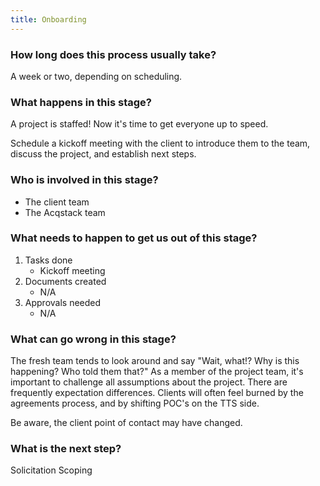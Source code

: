 ```yaml
---
title: Onboarding
---
```


### How long does this process usually take?
A week or two, depending on scheduling.

### What happens in this stage?
A project is staffed! Now it's time to get everyone up to speed.

Schedule a kickoff meeting with the client to introduce them to the team, discuss the project, and establish next steps.

### Who is involved in this stage? 

- The client team
- The Acqstack team

### What needs to happen to get us out of this stage? 
1. Tasks done
	- Kickoff meeting
2. Documents created
	- N/A
3. Approvals needed
	- N/A

### What can go wrong in this stage? 
The fresh team tends to look around and say "Wait, what!? Why is this happening? Who told them that?" As a member of the project team, it's important to challenge all assumptions about the project. There are frequently expectation differences. Clients will often feel burned by the agreements process, and by shifting POC's on the TTS side. 

Be aware, the client point of contact may have changed. 

### What is the next step?
Solicitation Scoping
